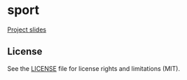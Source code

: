 # sport
[Project slides](https://drive.google.com/file/d/0B-Yp-wbkWoLgVFFjTkNnSW9FY00/preview)

## License

See the [LICENSE](LICENSE.md) file for license rights and limitations (MIT).
